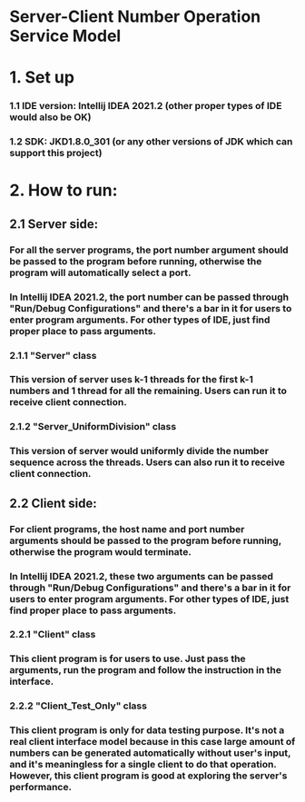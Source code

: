 # Server-Client Number Operation Service Model
# 1. Set up
### 1.1 IDE version: Intellij IDEA 2021.2 (other proper types of IDE would also be OK)
### 1.2 SDK: JKD1.8.0_301 (or any other versions of JDK which can support this project)
# 2. How to run:
## 2.1 Server side:
### For all the server programs, the port number argument should be passed to the program before running, otherwise the program will automatically select a port. 
### In Intellij IDEA 2021.2, the port number can be passed through "Run/Debug Configurations" and there's a bar in it for users to enter program arguments. For other types of IDE, just find proper place to pass arguments.
### 2.1.1 "Server" class 
### This version of server uses k-1 threads for the first k-1 numbers and 1 thread for all the remaining. Users can run it to receive client connection.
### 2.1.2 "Server_UniformDivision" class
### This version of server would uniformly divide the number sequence across the threads. Users can also run it to receive client connection.
## 2.2 Client side:
### For client programs, the host name and port number arguments should be passed to the program before running, otherwise the program would terminate.
### In Intellij IDEA 2021.2, these two arguments can be passed through "Run/Debug Configurations" and there's a bar in it for users to enter program arguments. For other types of IDE, just find proper place to pass arguments.
### 2.2.1 "Client" class
### This client program is for users to use. Just pass the arguments, run the program and follow the instruction in the interface.
### 2.2.2 "Client_Test_Only" class
### This client program is only for data testing purpose. It's not a real client interface model because in this case large amount of numbers can be generated automatically without user's input, and it's meaningless for a single client to do that operation. However, this client program is good at exploring the server's performance.
